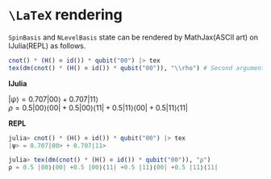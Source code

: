 # ``\LaTeX`` rendering

`SpinBasis` and `NLevelBasis` state can be rendered by MathJax(ASCII art) on IJulia(REPL) as follows.
```julia
cnot() * (H() ⊗ id()) * qubit("00") |> tex
tex(dm(cnot() * (H() ⊗ id()) * qubit("00")), "\\rho") # Second argument is LHS of the equation.
```

**IJulia**

$| \psi \rangle = 0.707 | 00 \rangle+0.707 | 11 \rangle$  
$\rho = 0.5 | 00 \rangle \langle 00 |+0.5 | 00 \rangle \langle 11 |+0.5 | 11 \rangle \langle 00 |+0.5 | 11 \rangle \langle 11 |$

**REPL**
```julia
julia> cnot() * (H() ⊗ id()) * qubit("00") |> tex
|ψ> = 0.707|00> + 0.707|11>

julia> tex(dm(cnot() * (H() ⊗ id()) * qubit("00")), "ρ")
ρ = 0.5 |00⟩⟨00| +0.5 |00⟩⟨11| +0.5 |11⟩⟨00| +0.5 |11⟩⟨11|
```

